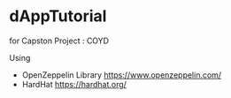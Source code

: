 # dAppTutorial
for Capston Project : COYD

Using
- OpenZeppelin Library https://www.openzeppelin.com/
- HardHat              https://hardhat.org/
